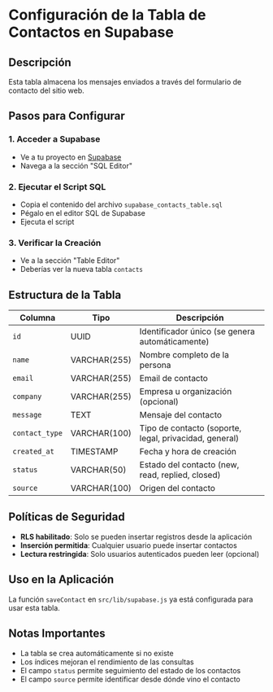 # Configuración de la Tabla de Contactos en Supabase

## Descripción
Esta tabla almacena los mensajes enviados a través del formulario de contacto del sitio web.

## Pasos para Configurar

### 1. Acceder a Supabase
- Ve a tu proyecto en [Supabase](https://supabase.com)
- Navega a la sección "SQL Editor"

### 2. Ejecutar el Script SQL
- Copia el contenido del archivo `supabase_contacts_table.sql`
- Pégalo en el editor SQL de Supabase
- Ejecuta el script

### 3. Verificar la Creación
- Ve a la sección "Table Editor"
- Deberías ver la nueva tabla `contacts`

## Estructura de la Tabla

| Columna | Tipo | Descripción |
|---------|------|-------------|
| `id` | UUID | Identificador único (se genera automáticamente) |
| `name` | VARCHAR(255) | Nombre completo de la persona |
| `email` | VARCHAR(255) | Email de contacto |
| `company` | VARCHAR(255) | Empresa u organización (opcional) |
| `message` | TEXT | Mensaje del contacto |
| `contact_type` | VARCHAR(100) | Tipo de contacto (soporte, legal, privacidad, general) |
| `created_at` | TIMESTAMP | Fecha y hora de creación |
| `status` | VARCHAR(50) | Estado del contacto (new, read, replied, closed) |
| `source` | VARCHAR(100) | Origen del contacto |

## Políticas de Seguridad
- **RLS habilitado**: Solo se pueden insertar registros desde la aplicación
- **Inserción permitida**: Cualquier usuario puede insertar contactos
- **Lectura restringida**: Solo usuarios autenticados pueden leer (opcional)

## Uso en la Aplicación
La función `saveContact` en `src/lib/supabase.js` ya está configurada para usar esta tabla.

## Notas Importantes
- La tabla se crea automáticamente si no existe
- Los índices mejoran el rendimiento de las consultas
- El campo `status` permite seguimiento del estado de los contactos
- El campo `source` permite identificar desde dónde vino el contacto







